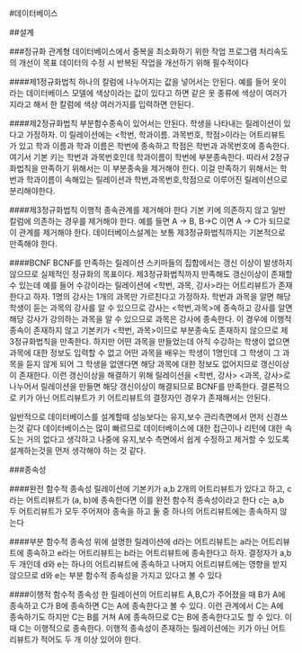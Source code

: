 #데이터베이스



##설계

###정규화
관계형 데이터베이스에서 중복을 최소화하기 위한 작업
프로그램 처리속도의 개선이 목표
데이터의 수정 시 반복된 작업을 개선하기 위해 필수적이다

####제1정규화법칙
하나의 칼럼에 나누어지는 값을 넣어서는 안된다.
예를 들어 옷이라는 데이터베이스  모델에 색상이라는 값이 있다고 하면 같은 옷 종류에 색상이 여러가지라고 해서 한 칼럼에 색상 여러가지를 입력하면 안된다.

####제2정규화법칙
부분함수종속이 있어서는 안된다.
학생을 나타내는 릴레이션이  있다고 가정하자.
이 릴레이션에는 <학번, 학과이름. 과목번호, 학점>이라는 어트리뷰트가 있고 학과 이름과 학과 이름은 학번에 종속하고 학점은 학번과 과목번호에 종속한다.
여기서 기본 키는 학번과 과목번호인데 학과이름이 학번에 부분종속한다.
따라서 2정규화법칙을 만족하기 위해서는 이 부분종속을 제거해야 한다.
이걸 만족하기 위해서는 학번과 학과이름이 속해있는 릴레이션과 학번,과목번호,학점으로 이루어진 릴레이션으로 분리해야한다.

####제3정규화법칙
이행적 종속관계를 제거해야 한다
기본 키에 의존하지 않고 일반칼럼에 의존하는 경우를 제거해야 한다.
예를 들면
A -> B, B->C 이면 A -> C가 되므로 이 관계를 제거해야 한다.
데이터베이스설계는 보통 제3정규화법칙까지는 기본적으로 만족해야 한다.

####BCNF
BCNF를 만족하는 릴레이션 스키마들의 집합에서는 갱신 이상이 발생하지 않으므로 실제적인 정규화의 목표이다.
제3정규화법칙까지 만족해도 갱신이상이 존재할 수 있는데 예를 들어 수강이라는 릴레이션에 <학번, 과목, 강사>라는 어트리뷰트가 존재한다고 하자.
1명의 강사는 1개의 과목만 가르친다고 가정하자.
학번과 과목을 알면 해당 학생이 듣는 과목의 강사를 알 수 있으므로 강사는 <학번,과목>에 종속하고 강사를 알면 해당 강사가 강의하는 과목을 알 수 있으므로 과목은 강사에 종속한다.
이 경우에 이행적 종속이 존재하지 않고 기본키가 <학번, 과목>이므로 부분종속도 존재하지 않으므로 제3정규화법칙을 만족한다.
하지만 어떤 과목을 만들었는데 아직 수강하는 학생이 없으면 과목에 대한 정보도 입력할 수 없고 어떤 과목을 배우는 학생이 1명인데 그 학생이 그 과목을 듣지 않게 되어 그 학생을 없앤다면 해당 과목에 대한 정보도 없어지므로 갱신이상이 존재한다.
이런 갱신이상을 해결하기 위해 릴레이션을 <학번, 강사> <과목, 강사>로 나누어서 릴레이션을 만들면 해당 갱신이상이 해결되므로 BCNF를 만족한다.
결론적으로 키가 아닌 어트리뷰트가 키 어트리뷰트의 결정자인 경우가 존재해서는 안된다.


일반적으로 데이터베이스를 설계할때 성능보다는 유지,보수 관리측면에서 먼저 신경쓰는것 같다
데이터베이스는 많이 빠르므로 데이터베이스에 대한 접근이나 리턴에 대한 속도는 거의 없다고 생각하고 나중에 유지,보수 측면에서 쉽게 수정하고 제거할 수 있도록 설계하는것을 먼저 생각해야 하는 것 같다.


###종속성

####완전 함수적 종속성
릴레이션에 기본키가 a,b 2개의 어트리뷰트가 있다고 하고, c라는 어트리뷰트가 (a, b)에 종속한다면 이를 완전 함수적 종속성이라고 한다
c는 a,b 두 어트리뷰트가 모두 주어져야 종속을 하고 둘 중 하나의 어트리뷰트에는 종속하지 않는다

####부분 함수적 종속성
위에 설명한 릴레이션에 d라는 어트리뷰트는 a라는 어트리뷰트에 종속하고 e라는 어트리뷰트는 b라는 어트리뷰트에 종속한다고 하자.
결정자가 a,b 두 개인데 d와 e는 하나의 어트리뷰트에 종속하고 나머지 어트리뷰트에는 영향을 받지 않으므로 d와 e는 부분 함수적 종속성을 가지고 있다고 볼 수 있다

####이행적 함수적 종속성
한 릴레이션의 어트리뷰트 A,B,C가 주어졌을 때 B가 A에 종속하고 C가 B에 종속하면 C는 A에 종속한다고 볼 수 있다.
이런 관계에서 C는 A에 종속하기도 하지만 C는 B를 거쳐 A에 종속하므로 C는 B에 종속한다고도 할 수 있다.
이 때 C는 이행적으로 종속한다.
이행적 종속성이 존재하는 릴레이션에는 키가 아닌 어트리뷰트가 적어도 두 개 이상 있어야 한다.

